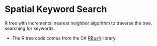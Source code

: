 # Spatial Keyword Search
R tree with incremental nearest neighbor algorithm to traverse the tree, searching for keywords.

- The R tree code comes from the C# [RBush](https://github.com/viceroypenguin/RBush) library.
